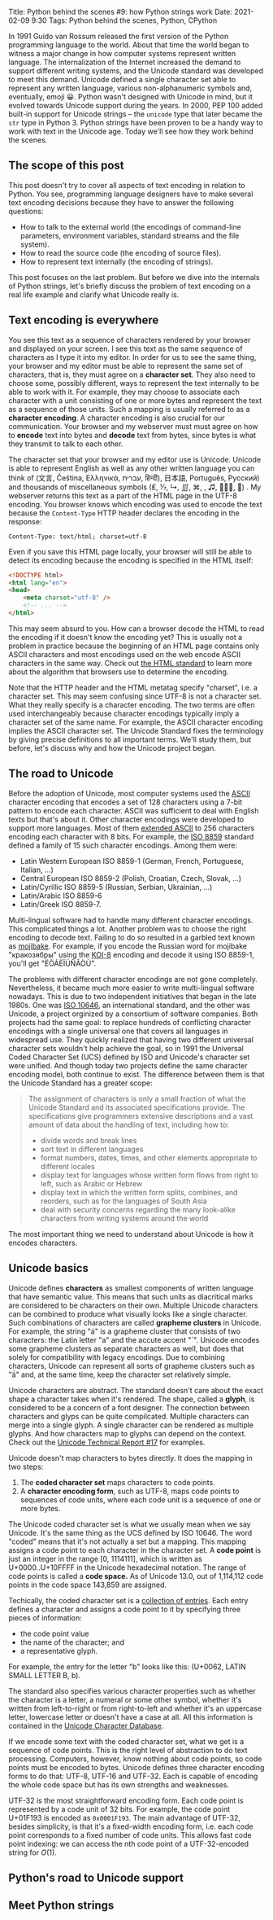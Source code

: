 Title: Python behind the scenes #9: how Python strings work
Date: 2021-02-09 9:30
Tags: Python behind the scenes, Python, CPython

In 1991 Guido van Rossum released the first version of the Python programming language to the world. About that time the world began to witness a major change in how computer systems represent written language. The internalization of the Internet increased the demand to support different writing systems, and the Unicode standard was developed to meet this demand. Unicode defined a single character set able to represent any written language, various non-alphanumeric symbols and, eventually, emoji 😀. Python wasn't designed with Unicode in mind, but it evolved towards Unicode support during the years. In 2000, PEP 100 added built-in support for Unicode strings – the `unicode` type that later became the `str` type in Python 3. Python strings have been proven to be a handy way to work with text in the Unicode age. Today we'll see how they work behind the scenes.

## The scope of this post

This post doesn't try to cover all aspects of text encoding in relation to Python. You see, programming language designers have to make several text encoding decisions because they have to answer the following questions:

* How to talk to the external world (the encodings of command-line parameters, environment variables, standard streams and the file system).
* How to read the source code (the encoding of source files).
* How to represent text internally (the encoding of strings).

This post focuses on the last problem. But before we dive into the internals of Python strings, let's briefly discuss the problem of text encoding on a real life example and clarify what Unicode really is.

## Text encoding is everywhere

You see this text as a sequence of characters rendered by your browser and displayed on your screen. I see this text as the same sequence of characters as I type it into my editor. In order for us to see the same thing, your browser and my editor must be able to represent the same set of characters, that is, they must agree on a **character set**. They also need to choose some, possibly different, ways to represent the text internally to be able to work with it. For example, they may choose to associate each character with a unit consisting of one or more bytes and represent the text as a sequence of those units. Such a mapping is usually referred to as a **character encoding**. A character encoding is also crucial for our communication. Your browser and my webserver must must agree on how to **encode** text into bytes and **decode** text from bytes, since bytes is what they transmit to talk to each other.

The character set that your browser and my editor use is Unicode. Unicode is able to represent English as well as any other written language you can think of (文言, Čeština, Ελληνικά, עברית, हिन्दी), 日本語, Português, Русский) and thousands of miscellaneous symbols (₤, ⅐, ↳, ∭, ⌘, , ♫, 👨🏼‍💻, 🍺) . My webserver returns this text as a part of the HTML page in the UTF-8 encoding. You browser knows which encoding was used to encode the text because the `Content-Type` HTTP header declares the encoding in the response:

```text
Content-Type: text/html; charset=utf-8
```

Even if you save this HTML page locally, your browser will still be able to detect its encoding because the encoding is specified in the HTML itself:

```html
<!DOCTYPE html>
<html lang="en">
<head>
	<meta charset="utf-8" />
 	<!-- ... -->
</html>
```

This may seem absurd to you. How can a browser decode the HTML to read the encoding if it doesn't know the encoding yet? This is usually not a problem in practice because the beginning of an HTML page contains only ASCII characters and most encodings used on the web encode ASCII characters in the same way. Check out [the HTML standard](https://html.spec.whatwg.org/multipage/parsing.html#concept-encoding-confidence) to learn more about the algorithm that browsers use to determine the encoding.

Note that the HTTP header and the HTML metatag specify "charset", i.e. a character set. This may seem confusing since UTF-8 is not a character set. What they really specify is a character encoding. The two terms are often used interchangeably because character encodings typically imply a character set of the same name. For example, the ASCII character encoding implies the ASCII character set. The Unicode Standard fixes the terminology by giving precise definitions to all important terms. We'll study them, but before, let's discuss why and how the Unicode project began.

## The road to Unicode

Before the adoption of Unicode, most computer systems used the [ASCII](https://en.wikipedia.org/wiki/ASCII) character encoding that encodes a set of 128 characters using a 7-bit pattern to encode each character. ASCII was sufficient to deal with English texts but that's about it. Other character encodings were developed to support more languages. Most of them [extended ASCII](https://en.wikipedia.org/wiki/Extended_ASCII) to 256 characters encoding each character with 8 bits. For example, the [ISO 8859](https://en.wikipedia.org/wiki/ISO/IEC_8859) standard defined a family of 15 such character encodings. Among them were:

* Latin Western European ISO 8859-1 (German, French, Portuguese, Italian, ...)
* Central European ISO 8859-2 (Polish, Croatian, Czech, Slovak, ...)
* Latin/Cyrillic ISO 8859-5 (Russian, Serbian, Ukrainian, ...)
* Latin/Arabic ISO 8859-6
* Latin/Greek ISO 8859-7.

Multi-lingual software had to handle many different character encodings. This complicated things a lot. Another problem was to choose the right encoding to decode text. Failing to do so resulted in a garbled text known as [mojibake](https://en.wikipedia.org/wiki/Mojibake). For example, if you encode the Russian word for mojibake "кракозябры" using the [KOI-8](https://en.wikipedia.org/wiki/KOI8-R) encoding and decode it using ISO 8859-1, you'll get "ËÒÁËÏÚÑÂÒÙ".

The problems with different character encodings are not gone completely. Nevertheless, it became much more easier to write multi-lingual software nowadays. This is due to two independent initiatives that began in the late 1980s. One was [ISO 10646](https://en.wikipedia.org/wiki/Universal_Coded_Character_Set), an international standard, and the other was Unicode, a project orginized by a consortium of software companies. Both projects had the same goal: to replace hundreds of conflicting character encodings with a single universal one that covers all languages in widespread use. They quickly realized that having two different universal character sets wouldn't help achieve the goal, so in 1991 the Universal Coded Character Set (UCS) defined by ISO and Unicode's character set were unified. And though today two projects define the same character encoding model, both continue to exist. The difference between them is that the Unicode Standard has a greater scope:

> The assignment of characters is only a small fraction of what the Unicode Standard and its associated specifications provide. The specifications give programmers extensive descriptions and a vast amount of data about the handling of text, including how to:
>
> * divide words and break lines 
> * sort text in different languages 
> * format numbers, dates, times, and other elements appropriate to different locales 
> * display text for languages whose written form flows from right to left, such as Arabic or Hebrew 
> * display text in which the written form splits, combines, and reorders, such as for the languages of South Asia 
> * deal with security concerns regarding the many look-alike characters from writing systems around the world

The most important thing we need to understand about Unicode is how it encodes characters.

## Unicode basics

Unicode defines **characters** as smallest components of written language that have semantic value. This means that such units as diacritical marks are considered to be characters on their own. Multiple Unicode characters can be combined to produce what visually looks like a single character. Such combinations of characters are called **grapheme clusters** in Unicode. For example, the string "á" is a grapheme cluster that consists of two characters: the Latin letter "a" and the accute accent "´". Unicode encodes some grapheme clusters as separate characters as well, but does that solely for compatibility with legacy encodings. Due to combining characters, Unicode can represent all sorts of grapheme clusters such as "ä́" and, at the same time, keep the character set relatively simple.

Unicode characters are abstract. The standard doesn't care about the exact shape a character takes when it's rendered. The shape, called a **glyph**, is considered to be a concern of a font designer. The connection between characters and glyps can be quite compilcated. Multiple characters can merge into a single glyph. A single character can be rendered as multiple glyphs. And how characters map to glyphs can depend on the context. Check out the [Unicode Technical Report #17](https://www.unicode.org/reports/tr17/#CharactersVsGlyphs) for examples.

Unicode doesn't map characters to bytes directly. It does the mapping in two steps:

1. The **coded character set** maps characters to code points.
2. A **character encoding form**, such as UTF-8, maps code points to sequences of code units, where each code unit is a sequence of one or more bytes.

The Unicode coded character set is what we usually mean when we say Unicode. It's the same thing as the UCS defined by ISO 10646. The word "coded" means that it's not actually a set but a mapping. This mapping assigns a code point to each character in the character set. A **code point** is just an integer in the range [0, 1114111], which is written as U+0000..U+10FFFF in the Unicode hexadecimal notation. The range of code points is called a **code space.** As of Unicode 13.0, out of 1,114,112 code points in the code space 143,859 are assigned.

Techically, the coded character set is a [collection of entries](https://www.unicode.org/charts/). Each entry defines a character and assigns a code point to it by specifying three pieces of information:

* the code point value
* the name of the character; and
* a representative glyph.

For example, the entry for the letter "b" looks like this: (U+0062, LATIN SMALL LETTER B, b).

The standard also specifies various character properties such as whether the character is a letter, a numeral or some other symbol, whether it's written from left-to-right or from right-to-left and whether it's an uppercase letter, lowercase letter or doesn't have a case at all. All this information is contained in the [Unicode Character Database](https://unicode.org/ucd/).

If we encode some text with the coded character set, what we get is a sequence of code points. This is the right level of abstraction to do text processing. Computers, however, know nothing about code points, so code points must be encoded to bytes. Unicode defines three character encoding forms to do that: UTF-8, UTF-16 and UTF-32. Each is capable of encoding the whole code space but has its own strengths and weaknesses.

UTF-32 is the most straightforward encoding form. Each code point is represented by a code unit of 32 bits. For example, the code point U+01F193 is encoded as `0x0001F193`. The main advantage of UTF-32, besides simplicity, is that it's a fixed-width encoding form, i.e. each code point corresponds to a fixed number of code units. This allows fast code point indexing: we can access the nth code point of a UTF-32-encoded string for $O(1)$.



## Python's road to Unicode support

## Meet Python strings